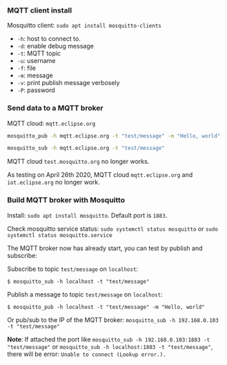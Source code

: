 ### MQTT client install

Mosquitto client: ``sudo apt install mosquitto-clients``

* ``-h``: host to connect to.
* ``-d``: enable debug message
* ``-t``: MQTT topic
* ``-u``: username
* ``-f``: file
* ``-m``: message
* ``-v``: print publish message verbosely
* ``-P``: password

### Send data to a MQTT broker

MQTT cloud: ``mqtt.eclipse.org``

```sh
mosquitto_pub -h mqtt.eclipse.org -t "test/message" -m "Hello, world"
```

```sh
mosquitto_sub -h mqtt.eclipse.org -t "test/message"
```

MQTT cloud ``test.mosquitto.org`` no longer works.

As testing on April 26th 2020, MQTT cloud ``mqtt.eclipse.org`` and ``iot.eclipse.org`` no longer work.

### Build MQTT broker with Mosquitto

Install: ``sudo apt install mosquitto``. Default port is ``1883``.

Check mosquitto service status: ``sudo systemctl status mosquitto`` or ``sudo systemctl status mosquitto.service``

The MQTT broker now has already start, you can test by publish and subscribe:

Subscribe to topic ``test/message`` on ``localhost``:

```shell
$ mosquitto_sub -h localhost -t "test/message"
```

Publish a message to topic ``test/message`` on ``localhost``:

```shell
$ mosquitto_pub -h localhost -t "test/message" -m "Hello, world"
```

Or pub/sub to the IP of the MQTT broker: ``mosquitto_sub -h 192.168.0.103 -t "test/message"``

**Note**: If attached the port like ``mosquitto_sub -h 192.168.0.103:1883 -t "test/message"`` or ``mosquitto_sub -h localhost:1883 -t "test/message"``, there will be error: ``Unable to connect (Lookup error.).``
